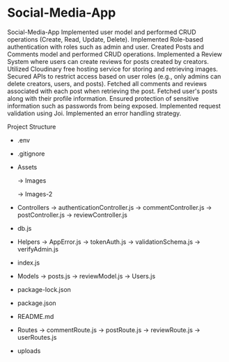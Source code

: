 # Social-Media-App

Social-Media-App
Implemented user model and performed CRUD operations (Create, Read, Update, Delete).
Implemented Role-based authentication with roles such as admin and user.
Created Posts and Comments model and performed CRUD operations.
Implemented a Review System where users can create reviews for posts created by creators.
Utilized Cloudinary free hosting service for storing and retrieving images.
Secured APIs to restrict access based on user roles (e.g., only admins can delete creators, users, and posts).
Fetched all comments and reviews associated with each post when retrieving the post.
Fetched user's posts along with their profile information.
Ensured protection of sensitive information such as passwords from being exposed.
Implemented request validation using Joi.
Implemented an error handling strategy.

Project Structure

- .env
- .gitignore

- Assets

  -> Images

  -> Images-2

- Controllers
  -> authenticationController.js
  -> commentController.js
  -> postController.js
  -> reviewController.js

- db.js

- Helpers
  -> AppError.js
  -> tokenAuth.js
  -> validationSchema.js
  -> verifyAdmin.js

- index.js

- Models
  -> posts.js
  -> reviewModel.js
  -> Users.js

- package-lock.json
- package.json
- README.md

- Routes
  -> commentRoute.js
  -> postRoute.js
  -> reviewRoute.js
  -> userRoutes.js

- uploads
